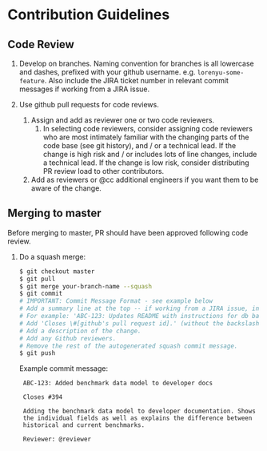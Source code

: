 # Contribution Guidelines

## Code Review

1. Develop on branches. Naming convention for branches is all lowercase and dashes, prefixed with your github username. e.g. ```lorenyu-some-feature```. Also include the JIRA ticket number in relevant commit messages if working from a JIRA issue.

2. Use github pull requests for code reviews.
    1. Assign and add as reviewer one or two code reviewers.
        1. In selecting code reviewers, consider assigning code reviewers who are most intimately familiar with the changing parts of the code base (see git history), and / or a technical lead. If the change is high risk and / or includes lots of line changes, include a technical lead. If the change is low risk, consider distributing PR review load to other contributors.
    2. Add as reviewers or @cc additional engineers if you want them to be aware of the change.

## Merging to master

Before merging to master, PR should have been approved following code review.

1. Do a squash merge:

	```bash
	$ git checkout master
	$ git pull
	$ git merge your-branch-name --squash
	$ git commit
	# IMPORTANT: Commit Message Format - see example below
	# Add a summary line at the top -- if working from a JIRA issue, include that number at the beginning
	# For example: 'ABC-123: Updates README with instructions for db backup and restore'
	# Add 'Closes \#[github's pull request id].' (without the backslash)
	# Add a description of the change.
	# Add any Github reviewers.
	# Remove the rest of the autogenerated squash commit message.
	$ git push
	```

	Example commit message:

		ABC-123: Added benchmark data model to developer docs

		Closes #394

		Adding the benchmark data model to developer documentation. Shows
		the individual fields as well as explains the difference between
		historical and current benchmarks.

		Reviewer: @reviewer
